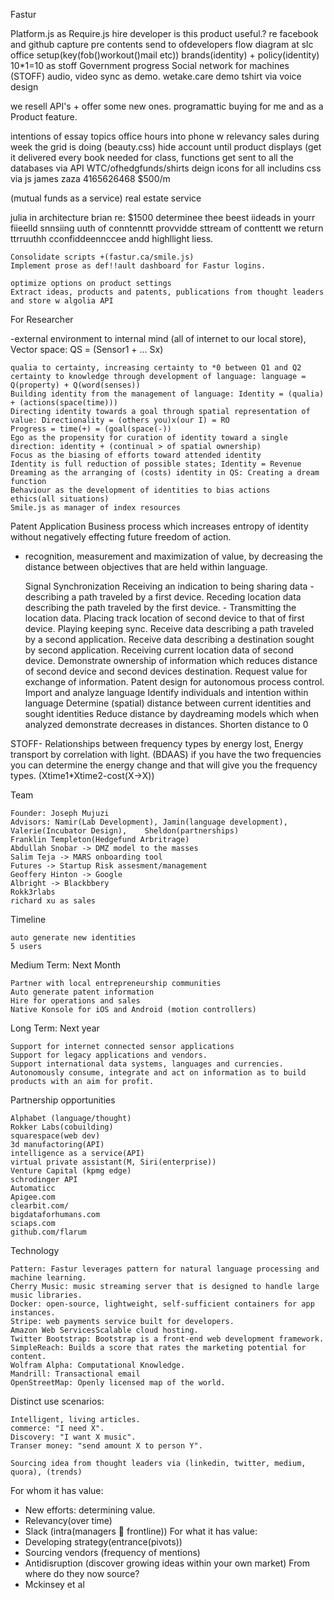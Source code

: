 Fastur

Platform.js as Require.js
hire developer
is this product useful.? re facebook and github
capture pre contents send to ofdevelopers
flow diagram at slc
office setup(key(fob()workout()mail etc))
brands(identity) + policy(identity)
10*1=10 as stoff
Government progress
Social network for machines (STOFF) audio, video sync as demo.
wetake.care demo tshirt via voice design

we resell API's + offer some new ones.
programattic buying for me and as a Product feature.

intentions of essay topics
office hours into phone w relevancy
sales during week
the grid is doing (beauty.css)
hide account until product displays (get it delivered
every book needed for class,
functions get sent to all the databases via API
WTC/ofhedgfunds/shirts
deign icons for all
includins css via js
james zaza 4165626468 $500/m


(mutual funds as a service)
real estate service

julia in architecture
brian re: $1500
determinee thee beest iideads in yourr fiieelld
snnsiing uuth of conntenntt provvidde sttream of conttentt we return ttrruuthh cconfiddeennccee andd highllight liess.

    Consolidate scripts +(fastur.ca/smile.js)
    Implement prose as def!!ault dashboard for Fastur logins.
    
    optimize options on product settings
    Extract ideas, products and patents, publications from thought leaders and store w algolia API

For Researcher

-external environment to internal mind (all of internet to our local store), Vector space: QS = (Sensor1 + … Sx)

    qualia to certainty, increasing certainty to *0 between Q1 and Q2
    certainty to knowledge through development of language: language = Q(property) + Q(word(senses))
    Building identity from the management of language: Identity = (qualia) + (actions(space(time)))
    Directing identity towards a goal through spatial representation of value: Directionality = (others you)x(our I) = RO
    Progress = time(+) = (goal(space(-))
    Ego as the propensity for curation of identity toward a single direction: identity + (continual > of spatial ownership)
    Focus as the biasing of efforts toward attended identity
    Identity is full reduction of possible states; Identity = Revenue
    Dreaming as the arranging of (costs) identity in QS: Creating a dream function
    Behaviour as the development of identities to bias actions
    ethics(all situations)
    Smile.js as manager of index resources

Patent Application
Business process which increases entropy of identity without negatively effecting future freedom of action.
- recognition, measurement and maximization of value, by decreasing the distance between objectives that are held within language.

    Signal Synchronization Receiving an indication to being sharing data - describing a path traveled by a first device. Receding location data describing the path traveled by the first device. - Transmitting the location data. Placing track location of second device to that of first device. Playing keeping sync.
    Receive data describing a path traveled by a second application.
    Receive data describing a destination sought by second application.
    Receiving current location data of second device.
    Demonstrate ownership of information which reduces distance of second device and second devices destination.
    Request value for exchange of information.
    Patent design for autonomous process control.
    Import and analyze language
    Identify individuals and intention within language
    Determine (spatial) distance between current identities and sought identities
    Reduce distance by daydreaming models which when analyzed demonstrate decreases in distances.
    Shorten distance to 0


STOFF- Relationships between frequency types by energy lost, Energy transport by correlation with light. (BDAAS) if you have the two frequencies you can determine the energy change and that will give you the frequency types. (Xtime1*Xtime2-cost(X->X)) 

Team

    Founder: Joseph Mujuzi
    Advisors: Namir(Lab Development), Jamin(language development), Valerie(Incubator Design),    Sheldon(partnerships)
    Franklin Templeton(Hedgefund Arbritrage)
    Abdullah Snobar -> DMZ model to the masses
    Salim Teja -> MARS onboarding tool
    Futures -> Startup Risk assesment/management
    Geoffery Hinton -> Google
    Albright -> Blackbbery
    Rokk3rlabs
    richard xu as sales 

Timeline

    auto generate new identities
    5 users

Medium Term: Next Month

    Partner with local entrepreneurship communities
    Auto generate patent information
    Hire for operations and sales
    Native Konsole for iOS and Android (motion controllers)

Long Term: Next year

    Support for internet connected sensor applications
    Support for legacy applications and vendors.
    Support international data systems, languages and currencies.
    Autonomously consume, integrate and act on information as to build products with an aim for profit.

Partnership opportunities

    Alphabet (language/thought)
    Rokker Labs(cobuilding)
    squarespace(web dev)
    3d manufactoring(API)
    intelligence as a service(API)
    virtual private assistant(M, Siri(enterprise))
    Venture Capital (kpmg edge)
    schrodinger API
    Automaticc
    Apigee.com
    clearbit.com/
    bigdataforhumans.com
    sciaps.com
    github.com/flarum

Technology

    Pattern: Fastur leverages pattern for natural language processing and machine learning.
    Cherry Music: music streaming server that is designed to handle large music libraries.
    Docker: open-source, lightweight, self-sufficient containers for app instances.
    Stripe: web payments service built for developers.
    Amazon Web ServicesScalable cloud hosting.
    Twitter Bootstrap: Bootstrap is a front-end web development framework.
    SimpleReach: Builds a score that rates the marketing potential for content.
    Wolfram Alpha: Computational Knowledge.
    Mandrill: Transactional email
    OpenStreetMap: Openly licensed map of the world.

Distinct use scenarios:

    Intelligent, living articles.
    commerce: "I need X".
    Discovery: "I want X music".
    Transer money: "send amount X to person Y".
    
    Sourcing idea from thought leaders via (linkedin, twitter, medium, quora), (trends)
For whom it has value: 
-	New efforts: determining value.
-	Relevancy(over time)
-	Slack (intra(managers  frontline))
For what it has value:
-	Developing strategy(entrance(pivots))
-	Sourcing vendors (frequency of mentions)
-	Antidisruption (discover growing ideas within your own market)
From where do they now source?
-	Mckinsey et al

